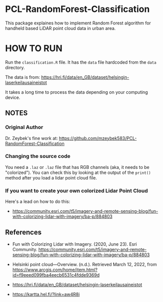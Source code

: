 # PCL-RandomForest-Classification
This package explaines how to implement Random Forest algorithm for handheld based LiDAR point cloud data in urban area.

# HOW TO RUN
Run the `classification.R` file. It has the `data` file hardcoded from the `data` directory. 

The data is from: https://hri.fi/data/en_GB/dataset/helsingin-laserkeilausaineistot

It takes a long time to process the data depending on your computing device.

## NOTES

### Original Author

Dr. Zeybek's fine work at: https://github.com/mzeybek583/PCL-RandomForest-Classification

### Changing the source code 
You need a `.laz` or `.laz` file that has RGB channels (aka, it needs to be "colorized"). You can check this by looking at the output of the `print()` method after you load a lidar point cloud file. 

### If you want to create your own colorized Lidar Point Cloud

Here's a lead on how to do this: 

- https://community.esri.com/t5/imagery-and-remote-sensing-blog/fun-with-colorizing-lidar-with-imagery/ba-p/884803

## References 

- Fun with Colorizing Lidar with Imagery. (2020, June 23). Esri Community. https://community.esri.com/t5/imagery-and-remote-sensing-blog/fun-with-colorizing-lidar-with-imagery/ba-p/884803

- Helsinki point cloud—Overview. (n.d.). Retrieved March 12, 2022, from https://www.arcgis.com/home/item.html?id=f9eeed099fba4eecb6531c4fdde9369d

- https://hri.fi/data/en_GB/dataset/helsingin-laserkeilausaineistot

- https://kartta.hel.fi/?link=aw4R8i



